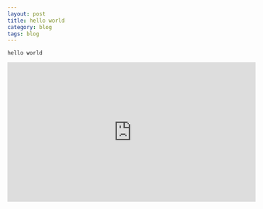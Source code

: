 ```yaml
---
layout: post
title: hello world
category: blog
tags: blog
---
```


```
hello world
```



<div>
<iframe width="560" height="315" src="https://www.youtube.com/embed/cgLEFciA7SI" frameborder="0" allowfullscreen></iframe>
</div>
